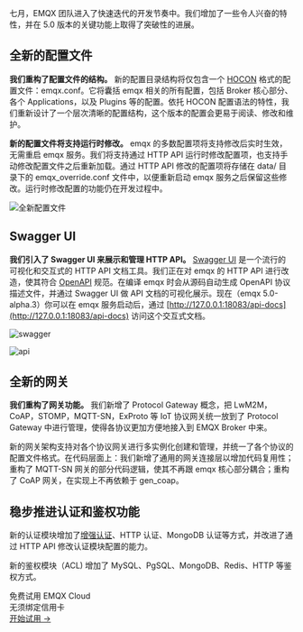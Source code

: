 七月，EMQX 团队进入了快速迭代的开发节奏中。我们增加了一些令人兴奋的特性，并在 5.0 版本的关键功能上取得了突破性的进展。


## 全新的配置文件

**我们重构了配置文件的结构。** 新的配置目录结构将仅包含一个 [HOCON](https://github.com/lightbend/config/blob/main/HOCON.md) 格式的配置文件：emqx.conf。它将囊括 emqx 相关的所有配置，包括 Broker 核心部分、各个 Applications，以及 Plugins 等的配置。依托 HOCON  配置语法的特性，我们重新设计了一个层次清晰的配置结构，这个版本的配置会更易于阅读、修改和维护。

**新的配置文件将支持运行时修改。** emqx 的多数配置项将支持修改后实时生效，无需重启 emqx 服务。我们将支持通过 HTTP API  运行时修改配置项，也支持手动修改配置文件之后重新加载。通过 HTTP API 修改的配置项将存储在 data/ 目录下的  emqx_override.conf 文件中，以便重新启动 emqx 服务之后保留这些修改。运行时修改配置的功能仍在开发过程中。

![全新配置文件](https://assets.emqx.com/images/41a66271f3fdb2514c299307395c7f73.png)


## Swagger UI

**我们引入了 Swagger UI 来展示和管理 HTTP API。** [Swagger UI](https://swagger.io/tools/swagger-ui/) 是一个流行的可视化和交互式的 HTTP API 文档工具。我们正在对 emqx 的 HTTP API 进行改造，使其符合 [OpenAPI](https://swagger.io/specification/) 规范。在编译 emqx 时会从源码自动生成 OpenAPI 协议描述文件，并通过 Swagger UI 做 API 文档的可视化展示。现在（emqx 5.0-alpha.3）你可以在 emqx 服务启动后，通过 [http://127.0.0.1:18083/api-docs](http://127.0.0.1:18083/api-docs) 访问这个交互式文档。

![swagger](https://assets.emqx.com/images/3247d90db25c6d1e0f108564e921aa94.png)

![api](https://assets.emqx.com/images/86fc2c0679ca3a15c3fa96359dbe4652.png)


## 全新的网关

**我们重构了网关功能。** 我们新增了 Protocol Gateway 概念，把 LwM2M，CoAP，STOMP，MQTT-SN，ExProto 等 IoT 协议网关统一放到了  Protocol Gateway 中进行管理，使得各协议更加方便地接入到 EMQX Broker 中来。

新的网关架构支持对各个协议网关进行多实例化创建和管理，并统一了各个协议的配置文件格式。在代码层面上：我们新增了通用的网关连接层以增加代码复用性；重构了 MQTT-SN 网关的部分代码逻辑，使其不再跟 emqx 核心部分耦合；重构了 CoAP 网关，在实现上不再依赖于 gen_coap。


## 稳步推进认证和鉴权功能

新的认证模块增加了[增强认证](https://www.emqx.com/zh/blog/mqtt5-enhanced-authentication)、HTTP 认证、MongoDB 认证等方式，并改进了通过 HTTP API 修改认证模块配置的能力。

新的鉴权模块（ACL) 增加了 MySQL、PgSQL、MongoDB、Redis、HTTP 等鉴权方式。


<section class="promotion">
    <div>
        免费试用 EMQX Cloud
        <div class="is-size-14 is-text-normal has-text-weight-normal">无须绑定信用卡</div>
    </div>
    <a href="https://www.emqx.com/zh/signup?continue=https://cloud.emqx.com/console/deployments/0?oper=new" class="button is-gradient px-5">开始试用 →</a >
</section>
